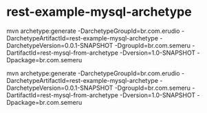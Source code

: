 # rest-example-mysql-archetype

mvn archetype:generate 
    -DarchetypeGroupId=br.com.erudio
    -DarchetypeArtifactId=rest-example-mysql-archetype
    -DarchetypeVersion=0.0.1-SNAPSHOT
    -DgroupId=br.com.semeru
    -DartifactId=rest-mysql-from-archetype
    -Dversion=1.0-SNAPSHOT
    -Dpackage=br.com.semeru
	
mvn archetype:generate  -DarchetypeGroupId=br.com.erudio -DarchetypeArtifactId=rest-example-mysql-archetype -DarchetypeVersion=0.0.1-SNAPSHOT -DgroupId=br.com.semeru -DartifactId=rest-mysql-from-archetype -Dversion=1.0-SNAPSHOT -Dpackage=br.com.semeru	